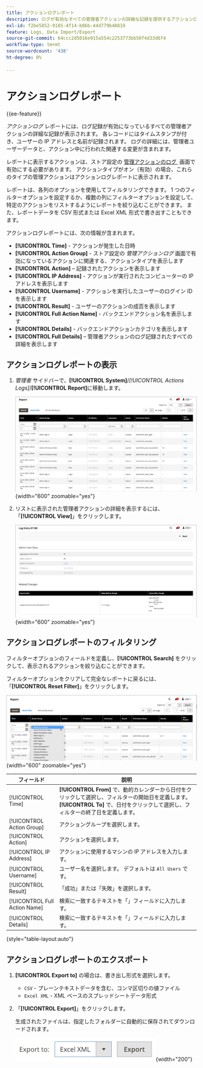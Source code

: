```yaml
---
title: アクションログレポート
description: ログが有効なすべての管理者アクションの詳細な記録を提供するアクションログレポートを表示、フィルタリングおよびエクスポートする方法について説明します。
exl-id: f2be5852-9185-4f14-b0bb-44d779b40819
feature: Logs, Data Import/Export
source-git-commit: 64ccc2d5016e915a554c2253773bb50f4d33d6f4
workflow-type: tm+mt
source-wordcount: '438'
ht-degree: 0%

---
```


# アクションログレポート

{{ee-feature}}

_アクションログ_ レポートには、ログ記録が有効になっているすべての管理者アクションの詳細な記録が表示されます。 各レコードにはタイムスタンプが付き、ユーザーの IP アドレスと名前が記録されます。 ログの詳細には、管理者ユーザーデータと、アクション中に行われた関連する変更が含まれます。

レポートに表示するアクションは、ストア設定の [&#x200B; 管理アクションのログ &#x200B;](action-log.md) 画面で有効にする必要があります。 アクションタイプがオン（有効）の場合、これらのタイプの管理アクションはアクションログレポートに表示されます。

レポートは、各列のオプションを使用してフィルタリングできます。 1 つのフィルターオプションを設定するか、複数の列にフィルターオプションを設定して、特定のアクションをリストするようにレポートを絞り込むことができます。 また、レポートデータを CSV 形式または Excel XML 形式で書き出すこともできます。

アクションログレポートには、次の情報が含まれます。

- **[!UICONTROL Time]** - アクションが発生した日時
- **[!UICONTROL Action Group]** - ストア設定の _管理アクションログ_ 画面で有効になっているアクションに関連する、アクションタイプを表示します
- **[!UICONTROL Action]** – 記録されたアクションを表示します
- **[!UICONTROL IP Address]** - アクションが実行されたコンピューターの IP アドレスを表示します
- **[!UICONTROL Username]** - アクションを実行したユーザーのログイン ID を表示します
- **[!UICONTROL Result]** - ユーザーのアクションの成否を表示します
- **[!UICONTROL Full Action Name]** - バックエンドアクション名を表示します
- **[!UICONTROL Details]** - バックエンドアクションカテゴリを表示します
- **[!UICONTROL Full Details]** – 管理者アクションのログ記録されたすべての詳細を表示します

## アクションログレポートの表示

1. _管理者_ サイドバーで、**[!UICONTROL System]**/_[!UICONTROL Actions Logs]_/**[!UICONTROL Report]**&#x200B;に移動します。

   ![&#x200B; アクションログ &#x200B;](./assets/action-log-report.png){width="600" zoomable="yes"}

1. リストに表示された管理者アクションの詳細を表示するには、「**[!UICONTROL View]**」をクリックします。

   ![&#x200B; アクションログエントリの詳細 &#x200B;](./assets/action-log-report-view.png){width="600" zoomable="yes"}

## アクションログレポートのフィルタリング

フィルターオプションのフィールドを定義し、**[!UICONTROL Search]** をクリックして、表示されるアクションを絞り込むことができます。

フィルターオプションをクリアして完全なレポートに戻るには、「**[!UICONTROL Reset Filter]**」をクリックします。

![&#x200B; アクションログレポートフィルター &#x200B;](./assets/action-log-report-filters.png){width="600" zoomable="yes"}

| フィールド | 説明 |
|--- |--- |
| [!UICONTROL Time] | **[!UICONTROL From]** で、動的カレンダーから日付をクリックして選択し、フィルターの開始日を定義します。 **[!UICONTROL To]** で、日付をクリックして選択し、フィルターの終了日を定義します。 |
| [!UICONTROL Action Group] | アクショングループを選択します。 |
| [!UICONTROL Action] | アクションを選択します。 |
| [!UICONTROL IP Address] | アクションに使用するマシンの IP アドレスを入力します。 |
| [!UICONTROL Username] | ユーザー名を選択します。 デフォルトは `All Users` です。 |
| [!UICONTROL Result] | 「成功」または「失敗」を選択します。 |
| [!UICONTROL Full Action Name] | 検索に一致するテキストを「」フィールドに入力します。 |
| [!UICONTROL Details] | 検索に一致するテキストを「」フィールドに入力します。 |

{style="table-layout:auto"}

## アクションログレポートのエクスポート

1. **[!UICONTROL Export to]** の場合は、書き出し形式を選択します。

   - `CSV` - プレーンテキストデータを含む、コンマ区切りの値ファイル
   - `Excel XML` - XML ベースのスプレッドシートデータ形式

1. 「**[!UICONTROL Export]**」をクリックします。

   生成されたファイルは、指定したフォルダーに自動的に保存されてダウンロードされます。

   ![&#x200B; アクションログレポートのエクスポート &#x200B;](./assets/action-log-report-export.png){width="200"}

